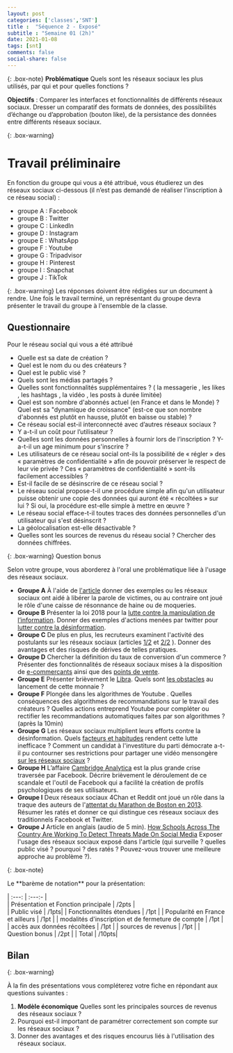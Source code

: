 ```yaml
---
layout: post 
categories: ['classes','SNT']
title :  "Séquence 2 - Exposé" 
subtitle : "Semaine 01 (2h)"
date: 2021-01-08
tags: [snt] 
comments: false
social-share: false
---
```

 

{: .box-note} 
**Problématique** Quels sont les réseaux sociaux les plus utilisés, par qui et pour quelles fonctions ?

**Objectifs** : Comparer les interfaces et fonctionnalités de différents réseaux sociaux. Dresser un comparatif des formats de données, des possibilités d’échange ou d’approbation (bouton like), de la persistance des données entre différents réseaux sociaux.

{: .box-warning}
# Travail préliminaire 

En fonction du groupe qui vous a été attribué, vous étudierez un des réseaux sociaux ci-dessous (il n’est pas demandé de réaliser l’inscription à ce réseau social) :
- groupe A : <i class="fab fa-facebook-f"></i> Facebook
- groupe B : <i class="fab fa-twitter"></i> Twitter
- groupe C : <i class="fab fa-linkedin-in"></i> LinkedIn
- groupe D : <i class="fab fa-instagram"></i> Instagram
- groupe E : <i class="fab fa-whatsapp"></i> WhatsApp
- groupe F : <i class="fab fa-youtube"></i> Youtube
- groupe G : <i class="fab fa-tripadvisor"></i> Tripadvisor
- groupe H : <i class="fab fa-pinterest"></i> Pinterest
- groupe I : <i class="fab fa-snapchat"></i> Snapchat 
- groupe J : TikTok

{: .box-warning}
Les réponses doivent être rédigées sur un document à rendre. Une fois le travail terminé, un représentant du groupe devra présenter le travail du groupe à l'ensemble de la classe. 

## Questionnaire
Pour le réseau social qui vous a été attribué
- Quelle est sa date de création ?
- Quel est le nom du ou des créateurs ?
- Quel est le public visé ?
- Quels sont les médias partagés ?
- Quelles sont fonctionnalités supplémentaires ? ( la messagerie <i class="fas fa-envelope-open-text"></i>, les likes <i class="far fa-thumbs-up"></i>, les hashtags <i class="fas fa-hashtag"></i>, la vidéo <i class="fas fa-video"></i>, les posts à durée limitée)
- Quel est son nombre d'abonnés actuel (en France et dans le Monde) ? Quel est sa "dynamique de croissance" (est-ce que son nombre d'abonnés est plutôt en hausse, plutôt en baisse ou stable) ?
- Ce réseau social est-il interconnecté avec d’autres réseaux sociaux ?
- Y a-t-il un coût pour l’utilisateur ?
- Quelles sont les données personnelles à fournir lors de l’inscription ? Y-a-t-il un age minimum pour s'inscrire ?
- Les utilisateurs de ce réseau social ont-ils la possibilité de &laquo; régler &raquo; des &laquo; paramètres de confidentialité &raquo; afin de pouvoir préserver le respect de leur vie privée ? Ces &laquo; paramètres de confidentialité &raquo; sont-ils facilement accessibles ?
- Est-il facile de se désinscrire de ce réseau social ?
- Le réseau social propose-t-il une procédure simple afin qu'un utilisateur puisse obtenir une copie des données qui auront été &laquo; récoltées &raquo; sur lui ? Si oui, la procédure est-elle simple à mettre en œuvre ?
- Le réseau social efface-t-il toutes traces des données personnelles d'un utilisateur qui s'est désinscrit ?
- La géolocalisation est-elle désactivable ?
- Quelles sont les sources de revenus du réseau social ? Chercher des données chiffrées. 
	
{: .box-warning}
Question bonus 

Selon votre groupe, vous aborderez à l'oral une problématique liée à l'usage des réseaux sociaux.
- **Groupe A** À l'aide de [l'article](https://siecledigital.fr/2018/04/26/les-reseaux-sociaux-ont-ils-fini-par-eriger-une-justice-2-0/) donner des exemples ou les réseaux sociaux ont aidé à libérer la parole de victimes, ou au contraire ont joué le rôle d'une caisse de résonnance de haine ou de moqueries.  
- **Groupe B** Présenter la loi 2018 pour la [lutte contre la manipulation de l’information](https://www.gouvernement.fr/action/lutte-contre-la-manipulation-de-l-information). Donner des exemples d'actions menées par twitter pour [lutter contre la désinformation](https://siecledigital.fr/2019/04/29/comment-les-reseaux-sociaux-vont-ils-lutter-contre-les-fake-news-pendant-les-europeennes/). 
- **Groupe C** De plus en plus, les recruteurs examinent l'activité des postulants sur les réseaux sociaux (articles [1/2](https://www.latribune.fr/carrieres/les-reseaux-sociaux-un-outil-strategique-pour-les-recruteurs-1-2-766949.html) et [2/2](https://www.latribune.fr/carrieres/recrutement-les-reseaux-sociaux-un-risque-pour-les-candidats-2-2-767128.html) ). Donner des avantages et des risques de dérives de telles pratiques.  
- **Groupe D** Chercher la définition du taux de conversion d'un commerce ? Présenter des fonctionnalités de réseaux sociaux mises à la disposition de [e-commercants](https://www.usine-digitale.fr/article/les-petits-commercants-peuvent-desormais-integrer-un-catalogue-de-produits-dans-whatsapp-business.N901964)  ainsi que des [points de vente](https://www.facebook.com/business/help/1150627594978290?id=429905037479832). 
- **Groupe E** Présenter brièvement le [Libra](https://www.journaldunet.fr/patrimoine/guide-des-finances-personnelles/1438892-libra-les-premiers-elements-sur-la-future-crypto-monnaie-de-facebook-decembre-2019/). Quels sont [les obstacles](https://www.01net.com/actualites/libra-peu-a-peu-facebook-s-eloigne-de-son-reve-de-cryptomonnaie-mondiale-1868928.html) au lancement de cette monnaie ?
- **Groupe F** Plongée dans les algorithmes de Youtube [<i class="fab fa-youtube"></i>](https://www.youtube.com/watch?v=E63Ke6Kr0Mg). Quelles conséquences des algorithmes de recommandations sur le travail des créateurs ? Quelles actions entreprend Youtube pour compléter ou rectifier les recommandations automatiques faites par son algorithmes ? (après la 10min)
- **Groupe G** Les réseaux sociaux multiplient leurs efforts contre la désinformation. Quels [facteurs et habitudes](https://www.numerama.com/sciences/472748-youtube-regorge-de-videos-anti-vaccins-mensongeres.html) rendent cette lutte inefficace ? Comment un candidat à l'investiture du parti démocrate a-t-il pu contourner ses restrictions pour partager une vidéo mensongère [sur les réseaux sociaux](https://www.theguardian.com/us-news/2020/feb/20/mike-bloomberg-debate-video-facebook-twitter-instagram) ?
- **Groupe H** L’affaire [Cambridge Analytica](https://siecledigital.fr/2018/03/23/cambridge-analytica-tout-comprendre-sur-la-plus-grande-crise-de-lhistoire-de-facebook/) est la plus grande crise traversée par Facebook. Décrire brièvement le déroulement de ce scandale et l'outil de Facebook qui a facilité la création de profils psychologiques de ses utilisateurs.
- **Groupe I** Deux réseaux sociaux 4Chan et <i class="fab fa-reddit"></i> Reddit ont joué un rôle dans la traque des auteurs de l'[attentat du Marathon de Boston en 2013](https://www.konbini.com/fr/3-0/la-traque-numerique-de-boston-en-question/). Résumer les ratés et donner ce qui distingue ces réseaux sociaux des traditionnels Facebook et Twitter.
- **Groupe J** Article en anglais (audio de 5 min). [How Schools Across The Country Are Working To Detect Threats Made On Social Media](https://www.npr.org/2018/05/21/613117571/how-schools-across-the-country-are-working-to-detect-threats-made-on-social-medi) Exposer l'usage des réseaux sociaux exposé dans l'article (qui surveille ? quelles public visé ? pourquoi ? des ratés ? Pouvez-vous trouver une meilleure approche au problème ?).

{: .box-note} 
<div class="about-container">
    <span class="about-container-header" data-toggle="collapse" data-target="#aboutcontent1" title="clicker pour dérouler"> 
            <span class="about-container-heading about-font-default about-font-cmd" markdown="1">
<i class="fas fa-bolt icon-yellow" aria-hidden="true"></i> Le **barème de notation** pour la présentation:  
            </span>  
</span>
<div class="about-container-content  about-font-default  collapse"  id="aboutcontent1" markdown="1">

| :---:  | :---:- |  
| Présentation  et Fonction principale | /2pts |  
| Public visé | /1pts|
| Fonctionnalités étendues | /1pt | 
| Popularité en France et ailleurs | /1pt | 
| modalités d'inscription et de fermeture de compte | /1pt | 
| accès aux données récoltées | /1pt | 
| sources de revenus | /1pt |
| Question bonus | /2pt | 
| Total | /10pts|

</div>
</div>


## Bilan 
{: .box-warning}

À la fin des présentations vous compléterez votre fiche en répondant aux questions suivantes : 
1. **Modèle économique** Quelles sont les principales sources de revenus des réseaux sociaux ?
1. Pourquoi est-il important de paramétrer correctement son compte sur les réseaux sociaux ?  
1. Donner des avantages et des risques encourus liés à l'utilisation des réseaux sociaux.








